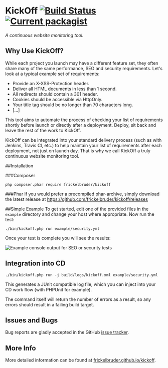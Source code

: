# KickOff [![Build Status](https://travis-ci.org/frickelbruder/kickoff.svg?branch=master)](https://travis-ci.org/frickelbruder/kickoff) [![Current packagist](https://img.shields.io/packagist/v/frickelbruder/kickoff.svg?style=flat)](https://packagist.org/packages/frickelbruder/kickoff)
_A continuous website monitoring tool._

## Why Use KickOff?
While each project you launch may have a different feature set, they often share many of the same performance, SEO and security requirements. Let's look at a typical example set of requirements:

- Provide an X-XSS-Protection header.
- Deliver all HTML documents in less than 1 second.
- All redirects should contain a 301 header.
- Cookies should be accessible via HttpOnly.
- Your title tag should be no longer than 70 characters long.
- [...]

This tool aims to automate the process of checking your list of requirements shortly before launch or directly after a deployment. Deploy, sit back and leave the rest of the work to KickOff.

KickOff can be integrated into your standard delivery process (such as with Jenkins, Travis CI, etc.) to help maintain your list of requirements after each deployment, not just on launch day. That is why we call KickOff a truly continuous website monitoring tool.

##Installation

###Composer
```
php composer.phar require frickelbruder/kickoff
```

###Phar
If you would prefer a precompiled phar-archive, simply download the latest release at https://github.com/frickelbruder/kickoff/releases

##Simple Example
To get started, edit one of the provided files in the `example` directory and change your host where appropriate. Now run the test:
```
./bin/kickoff.php run example/security.yml
```
Once your test is complete you will see the results:

![Example console output for SEO or security tests](https://frickelbruder.github.io/kickoff/images/example-output.png)

## Integration into CD
```
./bin/kickoff.php run -j build/logs/kickoff.xml example/security.yml
```
This generates a JUnit compatible log file, which you can inject into your CD work flow (with PHPUnit for example).

The command itself will return the number of errors as a result, so any errors should result in a failing build target.

## Issues and Bugs
Bug reports are gladly accepted in the GitHub [issue tracker](https://github.com/frickelbruder/kickoff/issues/new).

## More Info
More detailed information can be found at [frickelbruder.github.io/kickoff](http://frickelbruder.github.io/kickoff/).